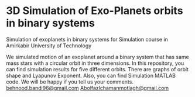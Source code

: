 # 3D Simulation of Exo-Planets orbits in binary systems
Simulation of exoplanets in binary systems for Simulation course in Amirkabir University of Technology

We simulated motion of an exoplanet around a binary system that has same mass stars with a circular orbit in three dimensions.
In this repository, you can find simulation results for five different orbits. There are graphs of orbit shape and Lyapunov Exponent. Also, you can find Simulation MATLAB code.
We will be happy if you tell us your comments. 
behnood.bandi96@gmail.com
Abolfazlchamanmotlagh@gmail.com
